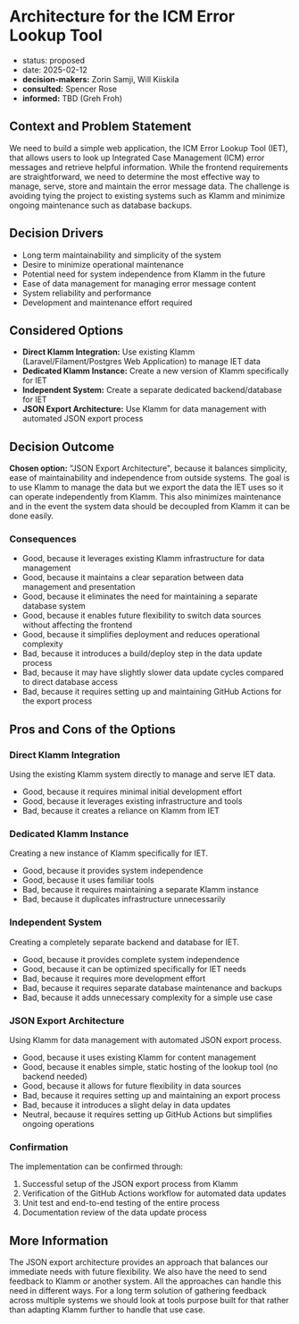 # Architecture for the ICM Error Lookup Tool

- status: proposed
- date: 2025-02-12
- **decision-makers:** Zorin Samji, Will Kiiskila
- **consulted:** Spencer Rose
- **informed:** TBD (Greh Froh)

## Context and Problem Statement

We need to build a simple web application, the ICM Error Lookup Tool (IET), that allows users to look up Integrated Case Management (ICM) error messages and retrieve helpful information. While the frontend requirements are straightforward, we need to determine the most effective way to manage, serve, store and maintain the error message data. The challenge is avoiding tying the project to existing systems such as Klamm and minimize ongoing maintenance such as database backups.

## Decision Drivers

- Long term maintainability and simplicity of the system
- Desire to minimize operational maintenance
- Potential need for system independence from Klamm in the future
- Ease of data management for managing error message content
- System reliability and performance
- Development and maintenance effort required

## Considered Options

- **Direct Klamm Integration:** Use existing Klamm (Laravel/Filament/Postgres Web Application) to manage IET data
- **Dedicated Klamm Instance:** Create a new version of Klamm specifically for IET
- **Independent System:** Create a separate dedicated backend/database for IET
- **JSON Export Architecture:** Use Klamm for data management with automated JSON export process

## Decision Outcome

**Chosen option:** "JSON Export Architecture", because it balances simplicity, ease of maintainability and independence from outside systems. The goal is to use Klamm to manage the data but we export the data the IET uses so it can operate independently from Klamm. This also minimizes maintenance and in the event the system data should be decoupled from Klamm it can be done easily.

### Consequences

- Good, because it leverages existing Klamm infrastructure for data management
- Good, because it maintains a clear separation between data management and presentation
- Good, because it eliminates the need for maintaining a separate database system
- Good, because it enables future flexibility to switch data sources without affecting the frontend
- Good, because it simplifies deployment and reduces operational complexity
- Bad, because it introduces a build/deploy step in the data update process
- Bad, because it may have slightly slower data update cycles compared to direct database access
- Bad, because it requires setting up and maintaining GitHub Actions for the export process

## Pros and Cons of the Options

### Direct Klamm Integration

Using the existing Klamm system directly to manage and serve IET data.

- Good, because it requires minimal initial development effort
- Good, because it leverages existing infrastructure and tools
- Bad, because it creates a reliance on Klamm from IET

### Dedicated Klamm Instance

Creating a new instance of Klamm specifically for IET.

- Good, because it provides system independence
- Good, because it uses familiar tools
- Bad, because it requires maintaining a separate Klamm instance
- Bad, because it duplicates infrastructure unnecessarily

### Independent System

Creating a completely separate backend and database for IET.

- Good, because it provides complete system independence
- Good, because it can be optimized specifically for IET needs
- Bad, because it requires more development effort
- Bad, because it requires separate database maintenance and backups
- Bad, because it adds unnecessary complexity for a simple use case

### JSON Export Architecture

Using Klamm for data management with automated JSON export process.

- Good, because it uses existing Klamm for content management
- Good, because it enables simple, static hosting of the lookup tool (no backend needed)
- Good, because it allows for future flexibility in data sources
- Bad, because it requires setting up and maintaining an export process
- Bad, because it introduces a slight delay in data updates
- Neutral, because it requires setting up GitHub Actions but simplifies ongoing operations

### Confirmation

The implementation can be confirmed through:

1. Successful setup of the JSON export process from Klamm
2. Verification of the GitHub Actions workflow for automated data updates
3. Unit test and end-to-end testing of the entire process
4. Documentation review of the data update process

## More Information

The JSON export architecture provides an approach that balances our immediate needs with future flexibility. We also have the need to send feedback to Klamm or another system. All the approaches can handle this need in different ways. For a long term solution of gathering feedback across multiple systems we should look at tools purpose built for that rather than adapting Klamm further to handle that use case.
